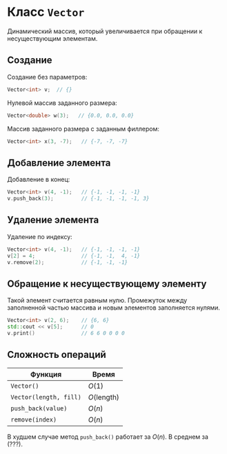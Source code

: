 # Класс `Vector`
Динамический массив, который увеличивается при обращении к несуществующим элементам.

## Создание
Создание без параметров:
```c++
Vector<int> v;  // {}
```
Нулевой массив заданного размера:
```c++
Vector<double> w(3);   // {0.0, 0.0, 0.0}
```
Массив заданного размера с заданным филлером:
```c++
Vector<int> x(3, -7);   // {-7, -7, -7}
```

## Добавление элемента
Добавление в конец:
```c++
Vector<int> v(4, -1);   // {-1, -1, -1, -1}
v.push_back(3);         // {-1, -1, -1, -1, 3}
```

## Удаление элемента
Удаление по индексу:
```c++
Vector<int> v(4, -1);   // {-1, -1, -1, -1}
v[2] = 4;               // {-1, -1,  4, -1}
v.remove(2);            // {-1, -1, -1}
```

## Обращение к несуществующему элементу
Такой элемент считается равным нулю. Промежуток между заполненной частью массива и новым элементов заполняется нулями.
```c++
Vector<int> v(2, 6);    // {6, 6}
std::cout << v[5];      // 0
v.print()               // 6 6 0 0 0 0
```

## Сложность операций
| Функция                | Время              |
| ---------------------- | ------------------ |
| `Vector()`             | $O(1)$             |
| `Vector(length, fill)` | $O(\text{length})$ |
| `push_back(value)`     | $O(n)$             |
| `remove(index)`        | $O(n)$             |

В худшем случае метод `push_back()` работает за $O(n)$. В среднем за $(???)$.
